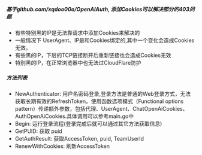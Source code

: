 ##### 基于github.com/xqdoo00o/OpenAIAuth, 添加Cookies可以解决部分的403问题
- 有些特别黑的IP是无法靠请求中添加Cookies来解决的
- 一般情况下 UserAgent、IP是和Cookies绑定的,其中一个变化会造成Cookies无效。
- 有些黑的IP，下层的TCP链接断开后重新链接也会造成Cookies无效
- 特别黑的IP，在正常浏览器中也无法过CloudFlare防护


##### 方法列表
- NewAuthenticator: 用户名密码登录,登录方法是普通的Web登录方式，无法获取长期有效的RefreshToken。使用函数选项模式（Functional options pattern）传递额外参数，包括代理、UserAgent、ChatOpenAiCookies、AuthOpenAiCookies.具体调用可以参考main.go中
- Begin: 运行登录流程(登录完成后就可以通过其它方法获取信息)
- GetPUID: 获取 puid
- GetAuthResult: 获取AccessToken, puid, TeamUserId
- RenewWithCookies: 刷新AccessToken

